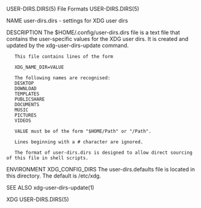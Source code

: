 USER-DIRS.DIRS(5)							 File Formats							     USER-DIRS.DIRS(5)

NAME
       user-dirs.dirs - settings for XDG user dirs

DESCRIPTION
       The $HOME/.config/user-dirs.dirs file is a text file that contains the user-specific values for the XDG user dirs. It is created and updated by the
       xdg-user-dirs-update command.

       This file contains lines of the form

	   XDG_NAME_DIR=VALUE

       The following names are recognised:
	   DESKTOP
	   DOWNLOAD
	   TEMPLATES
	   PUBLICSHARE
	   DOCUMENTS
	   MUSIC
	   PICTURES
	   VIDEOS

       VALUE must be of the form "$HOME/Path" or "/Path".

       Lines beginning with a # character are ignored.

       The format of user-dirs.dirs is designed to allow direct sourcing of this file in shell scripts.

ENVIRONMENT
       XDG_CONFIG_DIRS
	   The user-dirs.defaults file is located in this directory. The default is /etc/xdg.

SEE ALSO
       xdg-user-dirs-update(1)

XDG																	     USER-DIRS.DIRS(5)
